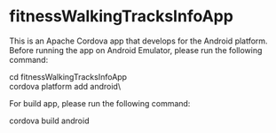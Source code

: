 # fitnessWalkingTracksInfoApp
This is an Apache Cordova app that develops for the Android platform.\
Before running the app on Android Emulator, please run the following command:

cd fitnessWalkingTracksInfoApp\
cordova platform add android\

For build app, please run the following command:

cordova build android
